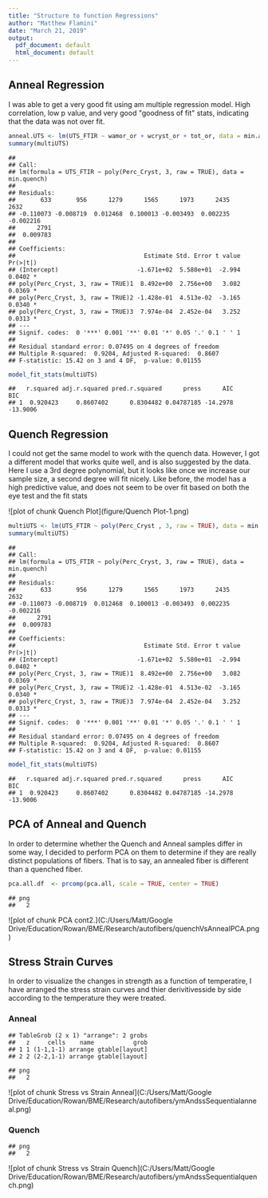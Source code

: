 ```yaml
---
title: "Structure to function Regressions"
author: "Matthew Flamini"
date: "March 21, 2019"
output:
  pdf_document: default
  html_document: default
---
```




## Anneal Regression
I was able to get a very good fit using am multiple regression model. High correlation, low p value, and very good "goodness of fit" stats, indicating that the data was not over fit. 




```r
anneal.UTS <- lm(UTS_FTIR ~ wamor_or + wcryst_or + tot_or, data = min.anneal)
summary(multiUTS)
```

```
## 
## Call:
## lm(formula = UTS_FTIR ~ poly(Perc_Cryst, 3, raw = TRUE), data = min.quench)
## 
## Residuals:
##       633       956      1279      1565      1973      2435      2632 
## -0.110073 -0.008719  0.012468  0.100013 -0.003493  0.002235 -0.002216 
##      2791 
##  0.009783 
## 
## Coefficients:
##                                    Estimate Std. Error t value Pr(>|t|)  
## (Intercept)                      -1.671e+02  5.580e+01  -2.994   0.0402 *
## poly(Perc_Cryst, 3, raw = TRUE)1  8.492e+00  2.756e+00   3.082   0.0369 *
## poly(Perc_Cryst, 3, raw = TRUE)2 -1.428e-01  4.513e-02  -3.165   0.0340 *
## poly(Perc_Cryst, 3, raw = TRUE)3  7.974e-04  2.452e-04   3.252   0.0313 *
## ---
## Signif. codes:  0 '***' 0.001 '**' 0.01 '*' 0.05 '.' 0.1 ' ' 1
## 
## Residual standard error: 0.07495 on 4 degrees of freedom
## Multiple R-squared:  0.9204,	Adjusted R-squared:  0.8607 
## F-statistic: 15.42 on 3 and 4 DF,  p-value: 0.01155
```

```r
model_fit_stats(multiUTS)
```

```
##   r.squared adj.r.squared pred.r.squared      press      AIC      BIC
## 1  0.920423     0.8607402      0.8304482 0.04787185 -14.2978 -13.9006
```

## Quench Regression
I could not get the same model to work with the quench data. However, I got a different model that works quite well, and is also suggested by the data. Here I use a 3rd degree polynomial, but it looks like once we increase our sample size, a second degree will fit nicely. Like before, the model has a high predictive value, and does not seem to be over fit based on both the eye test and the fit stats

![plot of chunk Quench Plot](figure/Quench Plot-1.png)


```r
multiUTS <- lm(UTS_FTIR ~ poly(Perc_Cryst , 3, raw = TRUE), data = min.quench)
summary(multiUTS)
```

```
## 
## Call:
## lm(formula = UTS_FTIR ~ poly(Perc_Cryst, 3, raw = TRUE), data = min.quench)
## 
## Residuals:
##       633       956      1279      1565      1973      2435      2632 
## -0.110073 -0.008719  0.012468  0.100013 -0.003493  0.002235 -0.002216 
##      2791 
##  0.009783 
## 
## Coefficients:
##                                    Estimate Std. Error t value Pr(>|t|)  
## (Intercept)                      -1.671e+02  5.580e+01  -2.994   0.0402 *
## poly(Perc_Cryst, 3, raw = TRUE)1  8.492e+00  2.756e+00   3.082   0.0369 *
## poly(Perc_Cryst, 3, raw = TRUE)2 -1.428e-01  4.513e-02  -3.165   0.0340 *
## poly(Perc_Cryst, 3, raw = TRUE)3  7.974e-04  2.452e-04   3.252   0.0313 *
## ---
## Signif. codes:  0 '***' 0.001 '**' 0.01 '*' 0.05 '.' 0.1 ' ' 1
## 
## Residual standard error: 0.07495 on 4 degrees of freedom
## Multiple R-squared:  0.9204,	Adjusted R-squared:  0.8607 
## F-statistic: 15.42 on 3 and 4 DF,  p-value: 0.01155
```

```r
model_fit_stats(multiUTS)
```

```
##   r.squared adj.r.squared pred.r.squared      press      AIC      BIC
## 1  0.920423     0.8607402      0.8304482 0.04787185 -14.2978 -13.9006
```

## PCA of Anneal and Quench
In order to determine whether the Quench and Anneal samples differ in some way, I decided to perform PCA on them to determine if they are really distinct populations of fibers. That is to say, an annealed fiber is different than a quenched fiber. 




```r
pca.all.df  <- prcomp(pca.all, scale = TRUE, center = TRUE)
```


```
## png 
##   2
```

![plot of chunk PCA cont2.](C:/Users/Matt/Google Drive/Education/Rowan/BME/Research/autofibers/quenchVsAnnealPCA.png)

## Stress Strain Curves

In order to visualize the changes in strength as a function of temperatire, I have arranged the stress strain curves and thier derivitivesside by side according to the temperature they were treated. 

### Anneal


```
## TableGrob (2 x 1) "arrange": 2 grobs
##   z     cells    name           grob
## 1 1 (1-1,1-1) arrange gtable[layout]
## 2 2 (2-2,1-1) arrange gtable[layout]
```

```
## png 
##   2
```

![plot of chunk Stress vs Strain Anneal](C:/Users/Matt/Google Drive/Education/Rowan/BME/Research/autofibers/ymAndssSequentialanneal.png)

### Quench


```
## png 
##   2
```

![plot of chunk Stress vs Strain Quench](C:/Users/Matt/Google Drive/Education/Rowan/BME/Research/autofibers/ymAndssSequentialquench.png)
